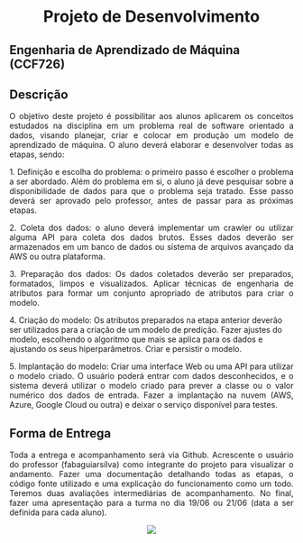 
    
   <center><h1>Projeto de Desenvolvimento </h1></center>

## Engenharia de Aprendizado de Máquina (CCF726)  

## Descrição 
<p align="justify"> 
O objetivo deste projeto é possibilitar aos alunos aplicarem os conceitos estudados na disciplina em um problema real de software orientado a dados, visando planejar, criar e colocar em produção um modelo de aprendizado de máquina. O aluno deverá elaborar e desenvolver todas as etapas, sendo:</p>


<p align="justify"> 
1. Definição e escolha do problema: o primeiro passo é escolher o problema a ser abordado. Além do problema em si, o aluno já deve pesquisar sobre a disponibilidade de dados para que o problema seja tratado. Esse passo deverá ser aprovado pelo professor, antes de passar para as próximas etapas. </p>

<p align="justify"> 
2. Coleta dos dados: o aluno deverá implementar um crawler ou utilizar alguma API para coleta dos dados brutos. Esses dados deverão ser armazenados em um banco de dados ou sistema de arquivos avançado da AWS ou outra plataforma. </p>

<p align="justify"> 
3. Preparação dos dados: Os dados coletados deverão ser preparados, formatados, limpos e visualizados. Aplicar técnicas de engenharia de atributos para formar um conjunto apropriado de atributos para criar o modelo. </p>

<p align="justify"> </p>
4. Criação do modelo: Os atributos preparados na etapa anterior deverão ser utilizados para a criação de um modelo de predição. Fazer ajustes do modelo, escolhendo o algoritmo que mais se aplica para os dados e ajustando os seus hiperparâmetros. Criar e persistir o modelo.</p>

<p align="justify"> 
5. Implantação do modelo: Criar uma interface Web ou uma API para utilizar o modelo criado. O usuário poderá entrar com dados desconhecidos, e o sistema deverá utilizar o modelo criado para prever a classe ou o valor numérico dos dados de entrada. Fazer a implantação na nuvem (AWS, Azure, Google Cloud ou outra) e deixar o serviço disponível para testes.</p>



## Forma de Entrega

<p align="justify"> 
Toda a entrega e acompanhamento será via Github. Acrescente o usuário do professor (fabaguiarsilva) como integrante do projeto para visualizar o andamento. Fazer uma documentação detalhando todas as etapas, o código fonte utilizado e uma explicação do funcionamento como um todo. Teremos duas avaliações intermediárias de acompanhamento. No final, fazer uma apresentação para a turma no dia 19/06 ou 21/06 (data a ser definida para cada aluno).</p>



<p align="center">
<img src="http://img.shields.io/static/v1?label=STATUS&message=EM%20DESENVOLVIMENTO&color=GREEN&style=for-the-badge"/>
</p>